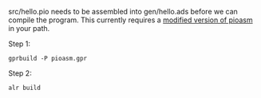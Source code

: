 src/hello.pio needs to be assembled into gen/hello.ads before we can compile
the program. This currently requires a
[modified version of pioasm](https://github.com/JeremyGrosser/pico-sdk/tree/pioasm_ada)
in your path.

Step 1:

    gprbuild -P pioasm.gpr

Step 2:

    alr build
